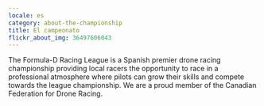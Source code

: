 ```yaml
---
locale: es
category: about-the-championship
title: El campeonato
flickr_about_img: 36497606043
---
```


The Formula-D Racing League is a Spanish premier drone racing championship providing local racers the opportunity to race in a professional atmosphere where pilots can grow their skills and compete towards the league championship. We are a proud member of the Canadian Federation for Drone Racing.
